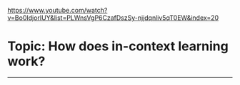 https://www.youtube.com/watch?v=Bo0IdjorIUY&list=PLWnsVgP6CzafDszSy-njjdqnliv5qT0EW&index=20
# Topic: How does in-context learning work?

---












